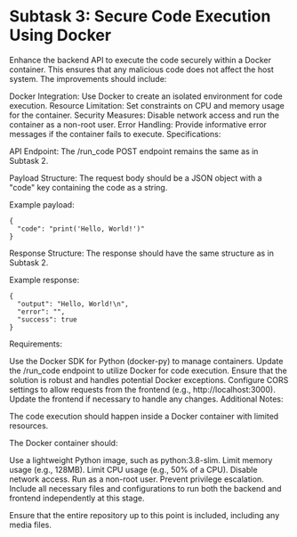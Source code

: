 # Subtask 3: Secure Code Execution Using Docker

Enhance the backend API to execute the code securely within a Docker container. This ensures that any malicious code does not affect the host system. The improvements should include:

Docker Integration: Use Docker to create an isolated environment for code execution.
Resource Limitation: Set constraints on CPU and memory usage for the container.
Security Measures: Disable network access and run the container as a non-root user.
Error Handling: Provide informative error messages if the container fails to execute.
Specifications:

API Endpoint: The /run_code POST endpoint remains the same as in Subtask 2.

Payload Structure: The request body should be a JSON object with a "code" key containing the code as a string.

Example payload:

```
{
  "code": "print('Hello, World!')"
}
```
Response Structure: The response should have the same structure as in Subtask 2.

Example response:

```
{
  "output": "Hello, World!\n",
  "error": "",
  "success": true
}
```
Requirements:

Use the Docker SDK for Python (docker-py) to manage containers.
Update the /run_code endpoint to utilize Docker for code execution.
Ensure that the solution is robust and handles potential Docker exceptions.
Configure CORS settings to allow requests from the frontend (e.g., http://localhost:3000).
Update the frontend if necessary to handle any changes.
Additional Notes:

The code execution should happen inside a Docker container with limited resources.

The Docker container should:

Use a lightweight Python image, such as python:3.8-slim.
Limit memory usage (e.g., 128MB).
Limit CPU usage (e.g., 50% of a CPU).
Disable network access.
Run as a non-root user.
Prevent privilege escalation.
Include all necessary files and configurations to run both the backend and frontend independently at this stage.

Ensure that the entire repository up to this point is included, including any media files.

